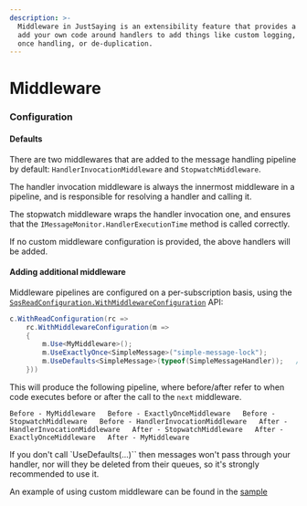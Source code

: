 ```yaml
---
description: >-
  Middleware in JustSaying is an extensibility feature that provides a way to
  add your own code around handlers to add things like custom logging, exactly
  once handling, or de-duplication.
---
```


# Middleware

### Configuration

#### Defaults

There are two middlewares that are added to the message handling pipeline by default: `HandlerInvocationMiddleware` and `StopwatchMiddleware`.

The handler invocation middleware is always the innermost middleware in a pipeline, and is responsible for resolving a handler and calling it.

The stopwatch middleware wraps the handler invocation one, and ensures that the `IMessageMonitor.HandlerExecutionTime`  method is called correctly.

If no custom middleware configuration is provided, the above handlers will be added.

#### Adding additional middleware

Middleware pipelines are configured on a per-subscription basis, using the [`SqsReadConfiguration.WithMiddlewareConfiguration`](../configuration/sqsreadconfiguration.md#withmiddlewareconfiguration) API:

```csharp
c.WithReadConfiguration(rc =>
    rc.WithMiddlewareConfiguration(m =>
    {
        m.Use<MyMiddleware>();
        m.UseExactlyOnce<SimpleMessage>("simple-message-lock");
        m.UseDefaults<SimpleMessage>(typeof(SimpleMessageHandler));   // Add default middleware pipeline
    }))
```

This will produce the following pipeline, where before/after refer to when code executes before or after the call to the `next` middleware.

`Before - MyMiddleware  
Before - ExactlyOnceMiddleware  
Before - StopwatchMiddleware  
Before - HandlerInvocationMiddleware  
After - HandlerInvocationMiddleware  
After - StopwatchMiddleware  
After - ExactlyOnceMiddleware  
After - MyMiddleware`

If you don't call `UseDefaults<T>(...)`` then messages won't pass through your handler, nor will they be deleted from their queues, so it's strongly recommended to use it.

An example of using custom middleware can be found in the [sample](https://github.com/justeattakeaway/JustSaying/tree/main/samples/src/JustSaying.Sample.Middleware)




